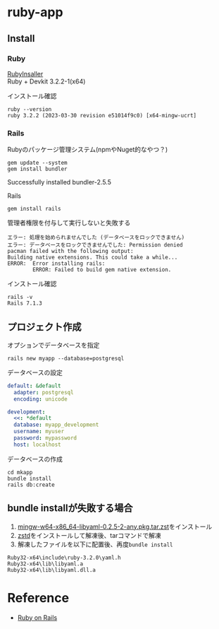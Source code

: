 # ruby-app

## Install
### Ruby
[RubyInsaller](https://rubyinstaller.org/downloads/)<br>
Ruby + Devkit 3.2.2-1(x64)

インストール確認
```
ruby --version
ruby 3.2.2 (2023-03-30 revision e51014f9c0) [x64-mingw-ucrt]
```

### Rails
Rubyのパッケージ管理システム(npmやNuget的なやつ？)
```
gem update --system
gem install bundler
```

Successfully installed bundler-2.5.5

Rails 
```
gem install rails
```

管理者権限を付与して実行しないと失敗する
```
エラー: 処理を始められませんでした (データベースをロックできません)
エラー: データベースをロックできませんでした: Permission denied
pacman failed with the following output:
Building native extensions. This could take a while...
ERROR:  Error installing rails:
        ERROR: Failed to build gem native extension.
```

インストール確認
```
rails -v
Rails 7.1.3
```

## プロジェクト作成

オプションでデータベースを指定
```
rails new myapp --database=postgresql
```

データベースの設定
```config/database.yml
default: &default
  adapter: postgresql
  encoding: unicode

development:
  <<: *default
  database: myapp_development
  username: myuser
  password: mypassword
  host: localhost
```

データベースの作成
```
cd mkapp
bundle install
rails db:create
```

## bundle installが失敗する場合
1. [mingw-w64-x86_64-libyaml-0.2.5-2-any.pkg.tar.zst](https://packages.msys2.org/package/mingw-w64-x86_64-libyaml)をインストール
2. [zstd](https://github.com/facebook/zstd/releases)をインストールして解凍後、tarコマンドで解凍
3. 解凍したファイルを以下に配置後、再度`bundle install`
```
Ruby32-x64\include\ruby-3.2.0\yaml.h
Ruby32-x64\lib\libyaml.a
Ruby32-x64\lib\libyaml.dll.a
```

# Reference
- [Ruby on Rails](https://rubyonrails.org/)